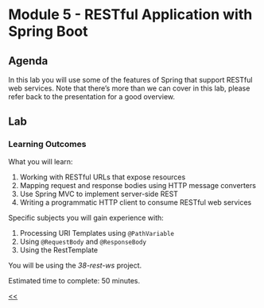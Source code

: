 # Module 5 - RESTful Application with Spring Boot
## Agenda
In this lab you will use some of the features of Spring that support RESTful web services. Note that there’s more than we can cover in this lab, please refer back to the presentation for a good overview.

## Lab
###  Learning Outcomes
What you will learn:
1. Working with RESTful URLs that expose resources
2. Mapping request and response bodies using HTTP message converters
3. Use Spring MVC to implement server-side REST
4. Writing a programmatic HTTP client to consume RESTful web services

Specific subjects you will gain experience with:
1. Processing URI Templates using `@PathVariable`
2. Using `@RequestBody` and `@ResponseBody`
3. Using the RestTemplate

You will be using the *38-rest-ws* project.

Estimated time to complete: 50 minutes.

[<<](../README.md)
